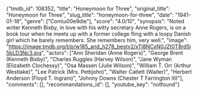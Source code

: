 {"tmdb_id": 108352, "title": "Honeymoon for Three", "original_title": "Honeymoon for Three", "slug_title": "honeymoon-for-three", "date": "1941-01-18", "genre": ["Com\u00e9die"], "score": "4.0/10", "synopsis": "Noted writer Kenneth Bixby, in love with his witty secretary Anne Rogers, is on a book tour when he meets up with a former college fling with a loopy Danish girl which he barely remembers. She remembers him, very well.", "image": "https://image.tmdb.org/t/p/w185_and_h278_bestv2/xTl8NCxN0JZt0T8rd5i5bLD3Nc3.jpg", "actors": ["Ann Sheridan (Anne Rogers)", "George Brent (Kenneth Bixby)", "Charles Ruggles (Harvey Wilson)", "Jane Wyman (Elizabeth Clochessy)", "Osa Massen (Julie Wilson)", "William T. Orr (Arthur Westlake)", "Lee Patrick (Mrs. Pettijohn)", "Walter Catlett (Waiter)", "Herbert Anderson (Floyd T. Ingram)", "Johnny Downs (Chester T Farrington III)"], "comments": [], "recommandations_id": [], "youtube_key": "notfound"}